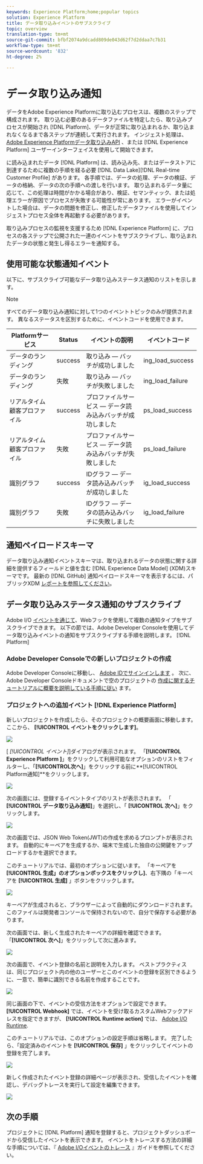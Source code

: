 ```yaml
---
keywords: Experience Platform;home;popular topics
solution: Experience Platform
title: データ取り込みイベントのサブスクライブ
topic: overview
translation-type: tm+mt
source-git-commit: bfbf2074a9dcadd809de043d62f7d2ddaa7c7b31
workflow-type: tm+mt
source-wordcount: '832'
ht-degree: 2%

---
```



# データ取り込み通知

データをAdobe Experience Platformに取り込むプロセスは、複数のステップで構成されます。 取り込む必要のあるデータファイルを特定したら、取り込みプロセスが開始され [!DNL Platform]、データが正常に取り込まれるか、取り込まれなくなるまで各ステップが連続して実行されます。 インジェスト処理は、 [Adobe Experience Platformデータ取り込みAPI](https://www.adobe.io/apis/experienceplatform/home/api-reference.html#!acpdr/swagger-specs/ingest-api.yaml) 、または [!DNL Experience Platform] ユーザーインターフェイスを使用して開始できます。

に読み込まれたデータ [!DNL Platform] は、読み込み先、またはデータストアに到達するために複数の手順を経る必要 [!DNL Data Lake][!DNL Real-time Customer Profile] があります。 各手順では、データの処理、データの検証、データの格納、データの次の手順への渡しを行います。 取り込まれるデータ量に応じて、この処理は時間がかかる場合があり、検証、セマンティック、または処理エラーが原因でプロセスが失敗する可能性が常にあります。 エラーがイベントした場合は、データの問題を修正し、修正したデータファイルを使用してインジェストプロセス全体を再起動する必要があります。

取り込みプロセスの監視を支援するため [!DNL Experience Platform] に、プロセスの各ステップで公開された一連のイベントをサブスクライブし、取り込まれたデータの状態と発生し得るエラーを通知する。

## 使用可能な状態通知イベント

以下に、サブスクライブ可能なデータ取り込みステータス通知のリストを示します。

>[!NOTE]
>
>すべてのデータ取り込み通知に対して1つのイベントトピックのみが提供されます。 異なるステータスを区別するために、イベントコードを使用できます。

| Platformサービス | Status | イベントの説明 | イベントコード |
| ---------------- | ------ | ----------------- | ---------- |
| データのランディング | success | 取り込み — バッチが成功しました | ing_load_success |
| データのランディング | 失敗 | 取り込み — バッチが失敗しました | ing_load_failure |
| リアルタイム顧客プロファイル | success | プロファイルサービス — データ読み込みバッチが成功しました | ps_load_success |
| リアルタイム顧客プロファイル | 失敗 | プロファイルサービス — データ読み込みバッチが失敗しました | ps_load_failure |
| 識別グラフ | success | IDグラフ — データ読み込みバッチが成功しました | ig_load_success |
| 識別グラフ | 失敗 | IDグラフ — データの読み込みバッチに失敗しました | ig_load_failure |

## 通知ペイロードスキーマ

データ取り込み通知イベントスキーマは、取り込まれるデータの状態に関する詳細を提供するフィールドと値を含む [!DNL Experience Data Model] (XDM)スキーマです。 最新の [!DNL GitHub] 通知ペイロードスキーマを表示するには、パブリックXDM [レポートを参照してください](https://github.com/adobe/xdm/blob/master/schemas/common/notifications/ingestion.schema.json)。

## データ取り込みステータス通知のサブスクライブ

Adobe I/O [イベントを通じて](https://www.adobe.io/apis/experienceplatform/events.html)、Webフックを使用して複数の通知タイプをサブスクライブできます。 以下の節では、Adobe Developer Consoleを使用してデータ取り込みイベントの通知をサブスクライブする手順を説明します。 [!DNL Platform]

### Adobe Developer Consoleでの新しいプロジェクトの作成

Adobe Developer Consoleに移動し、 [Adobe IDでサインインします](https://www.adobe.com/go/devs_console_ui) 。 次に、Adobe Developer Consoleドキュメントで空のプロジェクトの [作成に関するチュートリアルに概要を説明している手順に従い](https://www.adobe.io/apis/experienceplatform/console/docs.html#!AdobeDocs/adobeio-console/master/projects-empty.md) ます。

### プロジェクトへの追加イベント [!DNL Experience Platform]

新しいプロジェクトを作成したら、そのプロジェクトの概要画面に移動します。 ここから、 **[!UICONTROL イベントをクリックします]**。

![](../images/quality/subscribe-events/add-event-button.png)

[ _[!UICONTROL イベント]_]ダイアログが表示されます。 「**[!UICONTROL  Experience Platform ]**」をクリックして利用可能なオプションのリストをフィルターし、「**[!UICONTROL &#x200B;次へ&#x200B;]**」をクリックする前に**[!UICONTROL  Platform通知&#x200B;]**をクリックします。

![](../images/quality/subscribe-events/select-platform-events.png)

次の画面には、登録するイベントタイプのリストが表示されます。 「 **[!UICONTROL データ取り込み通知]**」を選択し、「 **[!UICONTROL 次へ]**」をクリックします。

![](../images/quality/subscribe-events/choose-event-subscriptions.png)

次の画面では、JSON Web Token(JWT)の作成を求めるプロンプトが表示されます。 自動的にキーペアを生成するか、端末で生成した独自の公開鍵をアップロードするかを選択できます。

このチュートリアルでは、最初のオプションに従います。 「キーペアを **[!UICONTROL 生成」のオプションボックスをクリックし]**、右下隅の「キーペアを **[!UICONTROL 生成]** 」ボタンをクリックします。

![](../images/quality/subscribe-events/generate-keypair.png)

キーペアが生成されると、ブラウザーによって自動的にダウンロードされます。 このファイルは開発者コンソールで保持されないので、自分で保存する必要があります。

次の画面では、新しく生成されたキーペアの詳細を確認できます。 「**[!UICONTROL 次へ]**」をクリックして次に進みます。

![](../images/quality/subscribe-events/keypair-generated.png)

次の画面で、イベント登録の名前と説明を入力します。 ベストプラクティスは、同じプロジェクト内の他のユーザーとこのイベントの登録を区別できるように、一意で、簡単に識別できる名前を作成することです。

![](../images/quality/subscribe-events/registration-details.png)

同じ画面の下で、イベントの受信方法をオプションで設定できます。 **[!UICONTROL Webhook]** では、イベントを受け取るカスタムWebフックアドレスを指定できますが、 **[!UICONTROL Runtime action]** では、 [Adobe I/O Runtime](https://www.adobe.io/apis/experienceplatform/runtime/docs.html).

このチュートリアルでは、このオプションの設定手順は省略します。 完了したら、「設定済みのイベントを **[!UICONTROL 保存]** 」をクリックしてイベントの登録を完了します。

![](../images/quality/subscribe-events/receive-events.png)

新しく作成されたイベント登録の詳細ページが表示され、受信したイベントを確認し、デバッグトレースを実行して設定を編集できます。

![](../images/quality/subscribe-events/registration-complete.png)

## 次の手順

プロジェクトに [!DNL Platform] 通知を登録すると、プロジェクトダッシュボードから受信したイベントを表示できます。 イベントをトレースする方法の詳細な手順については、『 [Adobe I/Oイベントのトレース](https://www.adobe.io/apis/experienceplatform/events/docs.html#!adobedocs/adobeio-events/master/support/tracing.md) 』ガイドを参照してください。
